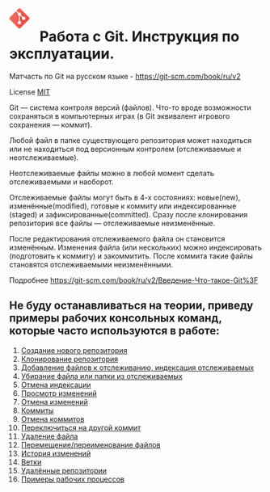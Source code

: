 <img src="images/git_icon.svg" width="40" style="float: left; margin-right: 20px"/> 

# Работа с Git. Инструкция по эксплуатации.
Матчасть по Git на русском языке - https://git-scm.com/book/ru/v2

License [MIT](license.md)

Git — система контроля версий (файлов). Что-то вроде возможности сохраняться в компьютерных играх (в Git эквивалент игрового сохранения — коммит).

Любой файл в папке существующего репозитория может находиться или не находиться под версионным контролем (отслеживаемые и неотслеживаемые).

Неотслеживаемые файлы можно в любой момент сделать отслеживаемыми и наоборот.

Отслеживаемые файлы могут быть в 4-х состояниях: новые(new), изменённые(modified), готовые к коммиту или индексированные (staged) и зафиксированные(committed). Сразу после клонирования репозитория все файлы — отслеживаемые неизменённые.

После редактирования отслеживаемого файла он становится изменённым. Изменения файла (или нескольких) можно индексировать (подготовить к коммиту) и закоммитить. После коммита такие файлы становятся отслеживаемыми неизменёнными.

Подробнее https://git-scm.com/book/ru/v2/Введение-Что-такое-Git%3F

## Не буду останавливаться на теории, приведу примеры рабочих консольных команд, которые часто используются в работе:
1. [Создание нового репозитория](add_repo.md)
1. [Клонирование репозитория](clone_repo.md)
1. [Добавление файлов к отслеживанию, индексация отслеживаемых](add_file.md)
1. [Убирание файла или папки из отслеживаемых](rm_file.md)
1. [Отмена индексации](reset_index.md)
1. [Просмотр изменений](diff.md)
1. [Отмена изменений](checkout.md)
1. [Коммиты](commit.md)
1. [Отмена коммитов](revert.md)
1. [Переключиться на другой коммит](switch.md)
1. [Удаление файла](delete_file.md)
1. [Перемещение/переименование файлов](mv_file.md)
1. [История изменений](log.md)
1. [Ветки](branch.md)
1. [Удалённые репозитории](remote_repo.md)
1. [Примеры рабочих процессов](other.md)

